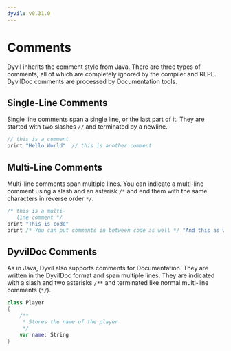 ```yaml
---
dyvil: v0.31.0
---
```


# Comments

Dyvil inherits the comment style from Java. There are three types of comments, all of which are completely ignored by the compiler and REPL. DyvilDoc comments are processed by Documentation tools.

## Single-Line Comments

Single line comments span a single line, or the last part of it. They are started with two slashes `//` and terminated by a newline.

```java
// this is a comment
print "Hello World"  // this is another comment
```

## Multi-Line Comments

Multi-line comments span multiple lines. You can indicate a multi-line comment using a slash and an asterisk `/*` and end them with the same characters in reverse order `*/`.

```java
/* this is a multi-
   line comment */
print "This is code"
print /* You can put comments in between code as well */ "And this as well"
```

## DyvilDoc Comments

As in Java, Dyvil also supports comments for Documentation. They are written in the DyvilDoc format and span multiple lines. They are indicated with a slash and two asterisks `/**` and terminated like normal multi-line comments \(`*/`\).

```swift
class Player
{
    /**
     * Stores the name of the player
     */
    var name: String
}
```

